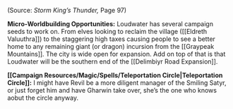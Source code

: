 (Source: *Storm King’s Thunder,* Page 97)

**Micro-Worldbuilding Opportunities:** Loudwater has several campaign seeds to work on. From elves looking to reclaim the village ([[Eldreth Valuuthra]]) to the staggering high taxes causing people to see a better home to any remaining giant (or dragon) incursion from the [[Graypeak Mountains]]. The city is wide open for expansion. Add on top of that is that Loudwater will be the southern end of the [[Delimbiyr Road Expansion]].

**[[Campaign Resources/Magic/Spells/Teleportation Circle|Teleportation Circle]]:** I might have Revil be a more diligent manager of the Smiling Satyr, or just forget him and have Gharwin take over, she’s the one who knows aobut the circle anyway.

